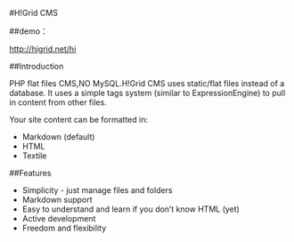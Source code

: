 #H!Grid CMS 

##demo：

http://higrid.net/hi


##Introduction

PHP flat files CMS,NO MySQL.H!Grid CMS uses static/flat files instead of a database. It uses a simple tags system (similar to ExpressionEngine) to pull in content from other files.

Your site content can be formatted in:

- Markdown (default)
- HTML 
- Textile 

##Features

- Simplicity - just manage files and folders
- Markdown support
- Easy to understand and learn if you don’t know HTML (yet)
- Active development
- Freedom and flexibility

